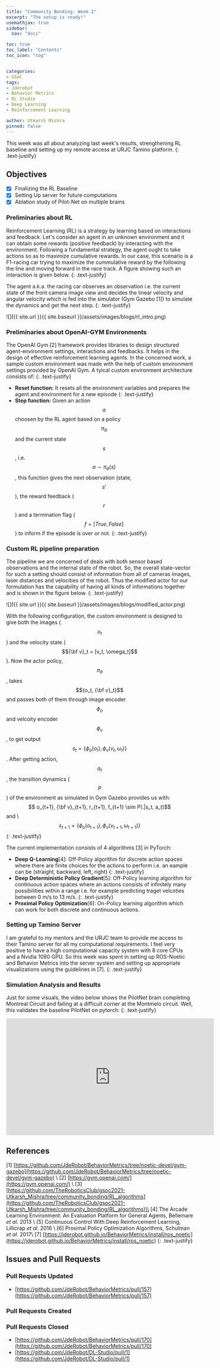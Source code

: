```yaml
---
title: "Community Bonding: Week 2"
excerpt: "The setup is ready!"
usemathjax: true
sidebar:
  nav: "docs"

toc: true
toc_label: "Contents"
toc_icon: "cog"


categories:
- GSoC
tags:
- Jderobot
- Behavior Metrics
- DL Studio
- Deep Learning
- Reinforcement Learning

author: Utkarsh Mishra
pinned: false
---
```


This week was all about analyzing last week's results, strengthening RL baseline and setting up my remote access at URJC Tamino platform.
{: .text-justify}

## Objectives

- [x] Finalizing the RL Baseline
- [x] Setting Up server for future computations
- [x] Ablation study of Pilot-Net on multiple brains

### Preliminaries about RL

Reinforcement Learning (RL) is a strategy by learning based on interactions and feedback. Let's consider an agent in an unknown environment and it can obtain some rewards (positive feedback) by interacting with the environment. Following a fundamental strategy, the agent ought to take actions so as to maximize cumulative rewards. In our case, this scenario is a F1-racing car trying to maximize the cummulative reward by the following the line and moving forward in the race track. A figure showing such an interaction is given below.
{: .text-justify}

The agent a.k.a. the racing car observes an observation i.e. the current state of the front camera image view and decides the linear velocity and angular velocity which is fed into the simulator (Gym Gazebo [1]) to simulate the dynamics and get the next step.
{: .text-justify}

![]({{ site.url }}{{ site.baseurl }}/assets/images/blogs/rl_intro.png)


### Preliminaries about OpenAI-GYM Environments

The OpenAI Gym [2] framework provides libraries to design structured agent-environment settings, interactions and feedbacks. It helps in the design of effective reinforcement learning agents. In the concerned work, a sample custom environment was made with the help of custom environment settings provided by OpenAI Gym. A tyical custom environment architecture consists of:
{: .text-justify}

- **Reset function:** It resets all the environment variables and prepares the agent and environment for a new episode
{: .text-justify}
- **Step function:** Given an action $$a$$ choosen by the RL agent based on a policy $$\pi_\theta$$ and the current state $$s$$, i.e. $$a \sim \pi_\theta (s)$$, this function gives the next observation (state, $$s'$$), the reward feedback ($$r$$) and a termination flag ($$f=[True, False]$$) to inform if the episode is over or not.
{: .text-justify}


### Custom RL pipeline preparation

The pipeline we are concerned of deals with both sensor based observations and the internal state of the robot. So, the overall state-vector for such a setting should consist of information from all of cameras images, laser distances and velocities of the robot. Thus the modified actor for our formulation has the capability of having all kinds of informations together and is shown in the figure below. 
{: .text-justify}

![]({{ site.url }}{{ site.baseurl }}/assets/images/blogs/modified_actor.png)

With the following configuration, the custom environment is designed to give both the images ($$o_t$$) and the velocity state ($${\bf v}_t = [v_t, \omega_t]$$). Now the actor policy, $$\pi_\theta$$, takes $${o_t, {\bf v}_t}$$ and passes both of them through image encoder $$\phi_o$$ and velcoity encoder $$\phi_v$$, to get output $$s_t = \{\phi_o(o_t), \phi_v(v_t, \omega_t)\}$$. After getting action, $$a_t$$, the transition dynamics ($$P$$) of the environment as simulated in Gym Gazebo provides us with: 
$$ o_{t+1}, {\bf v}_{t+1}, r_{t+1}, f_{t+1} \sim P(.|s_t, a_t)$$ and \\
$$s_{t+1} = \{\phi_o(o_{t+1}), \phi_v(v_{t+1}, \omega_{t+1})\}$$
{: .text-justify}


The current implementation consists of 4 algorithms [3] in PyTorch:

- **Deep Q-Learning**[4]: Off-Policy algorithm for discrete action spaces where there are finite choices for the actions to perform i.e. an eample can be (straight, backward, left, right)
{: .text-justify}
- **Deep Deterministic Policy Gradient**[5]: Off-Policy learning algorithm for continuous action spaces where an actions consists of infinitely many possibilities within a range i.e. for example predicting traget velcoties between 0 m/s to 13 m/s.
{: .text-justify}
- **Proximal Policy Optimization**[6]: On-Policy learning algorithm which can work for both discrete and continuous actions. 

### Setting up Tamino Server

I am grateful to my mentors and the URJC team to provide me access to their Tamino server for all my computational requirements. I feel very positive to have a high computational capacity system with 8 core CPUs and a Nvidia 1080 GPU. So this week was spent in setting up ROS-Noetic and Behavior Metrics into the server system and setting up appropriate visualizations using the guidelines in [7].
{: .text-justify}

### Simulation Analysis and Results

Just for some visuals, the video below shows the PilotNet brain completing Montreal Circuit and failing at a difficult corner at the Montmelo circuit. Well, this validates the baseline PilotNet on pytorch:
{: .text-justify}

<iframe width="560" height="315" src="https://www.youtube.com/embed/u7myt5Ge0ks" title="YouTube video player" frameborder="0" allow="accelerometer; autoplay; clipboard-write; encrypted-media; gyroscope; picture-in-picture" allowfullscreen></iframe>

## References

[1] [https://github.com/JdeRobot/BehaviorMetrics/tree/noetic-devel/gym-gazebo](https://github.com/JdeRobot/BehaviorMetrics/tree/noetic-devel/gym-gazebo) \\
[2] [https://gym.openai.com/](https://gym.openai.com/) \\
[3] [https://github.com/TheRoboticsClub/gsoc2021-Utkarsh_Mishra/tree/community_bonding/RL_algorithms](https://github.com/TheRoboticsClub/gsoc2021-Utkarsh_Mishra/tree/community_bonding/RL_algorithms)\\
[4] The Arcade Learning Environment: An Evaluation Platform for General Agents, Bellemare *et al.* 2013 \\
[5] Continuous Control With Deep Reinforcement Learning, Lillicrap *et al.* 2016 \\
[6] Proximal Policy Optimization Algorithms, Schulman *et al.* 2017\\
[7] [https://jderobot.github.io/BehaviorMetrics/install/ros_noetic](https://jderobot.github.io/BehaviorMetrics/install/ros_noetic) 
{: .text-justify}

## Issues and Pull Requests

### Pull Requests Updated

- [https://github.com/JdeRobot/BehaviorMetrics/pull/157](https://github.com/JdeRobot/BehaviorMetrics/pull/157)

### Pull Requests Created


### Pull Requests Closed

- [https://github.com/JdeRobot/BehaviorMetrics/pull/170](https://github.com/JdeRobot/BehaviorMetrics/pull/170)
- [https://github.com/JdeRobot/DL-Studio/pull/1](https://github.com/JdeRobot/DL-Studio/pull/1)